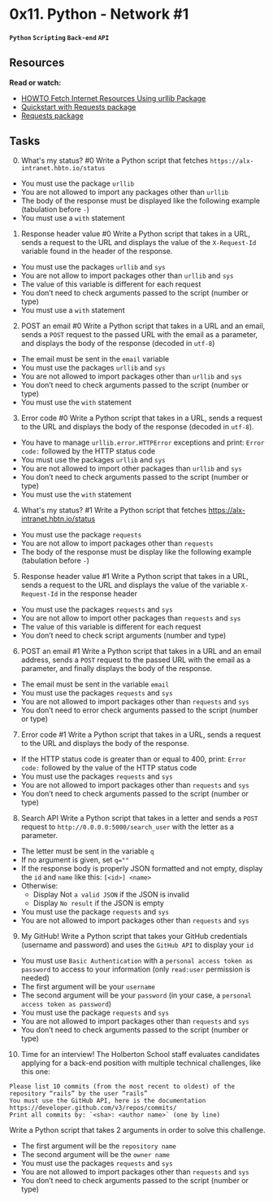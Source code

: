 # 0x11. Python - Network #1
#### `Python` `Scripting` `Back-end` `API`

## Resources
**Read or watch:**

* [HOWTO Fetch Internet Resources Using urllib Package](https://docs.python.org/3/howto/urllib2.html)
* [Quickstart with Requests package](https://requests.readthedocs.io/en/latest/)
* [Requests package](https://pypi.org/project/requests/)

## Tasks
0. What's my status? #0
Write a Python script that fetches `https://alx-intranet.hbtn.io/status`

* You must use the package `urllib`
* You are not allowed to import any packages other than `urllib`
* The body of the response must be displayed like the following example (tabulation before `-`)
* You must use a `with` statement

1. Response header value #0
Write a Python script that takes in a URL, sends a request to the URL and displays the value of the `X-Request-Id` variable found in the header of the response.

* You must use the packages `urllib` and `sys`
* You are not allow to import packages other than `urllib` and `sys`
* The value of this variable is different for each request
* You don’t need to check arguments passed to the script (number or type)
* You must use a `with` statement

2. POST an email #0
Write a Python script that takes in a URL and an email, sends a `POST` request to the passed URL with the email as a parameter, and displays the body of the response (decoded in `utf-8`)

* The email must be sent in the `email` variable
* You must use the packages `urllib` and `sys`
* You are not allowed to import packages other than `urllib` and `sys`
* You don’t need to check arguments passed to the script (number or type)
* You must use the `with` statement

3. Error code #0
Write a Python script that takes in a URL, sends a request to the URL and displays the body of the response (decoded in `utf-8`).

* You have to manage `urllib.error.HTTPError` exceptions and print: `Error code:` followed by the HTTP status code
* You must use the packages `urllib` and `sys`
* You are not allowed to import other packages than `urllib` and `sys`
* You don’t need to check arguments passed to the script (number or type)
* You must use the `with` statement

4. What's my status? #1
Write a Python script that fetches https://alx-intranet.hbtn.io/status

* You must use the package `requests`
* You are not allow to import packages other than `requests`
* The body of the response must be display like the following example (tabulation before `-`)

5. Response header value #1
Write a Python script that takes in a URL, sends a request to the URL and displays the value of the variable `X-Request-Id` in the response header

* You must use the packages `requests` and `sys`
* You are not allow to import other packages than `requests` and `sys`
* The value of this variable is different for each request
* You don’t need to check script arguments (number and type)

6. POST an email #1
Write a Python script that takes in a URL and an email address, sends a `POST` request to the passed URL with the email as a parameter, and finally displays the body of the response.

* The email must be sent in the variable `email`
* You must use the packages `requests` and `sys`
* You are not allowed to import packages other than `requests` and `sys`
* You don’t need to error check arguments passed to the script (number or type)

7. Error code #1
Write a Python script that takes in a URL, sends a request to the URL and displays the body of the response.

* If the HTTP status code is greater than or equal to 400, print: `Error code:` followed by the value of the HTTP status code
* You must use the packages `requests` and `sys`
* You are not allowed to import packages other than `requests` and `sys`
* You don’t need to check arguments passed to the script (number or type)

8. Search API
Write a Python script that takes in a letter and sends a `POST` request to `http://0.0.0.0:5000/search_user` with the letter as a parameter.

* The letter must be sent in the variable `q`
* If no argument is given, set `q=""`
* If the response body is properly JSON formatted and not empty, display the `id` and `name` like this: `[<id>] <name>`
* Otherwise:
	* Display Not `a valid JSON` if the JSON is invalid
	* Display `No result` if the JSON is empty
* You must use the package `requests` and `sys`
* You are not allowed to import packages other than `requests` and `sys`

9. My GitHub!
Write a Python script that takes your GitHub credentials (username and password) and uses the `GitHub API` to display your `id`

* You must use `Basic Authentication` with a `personal access token as password` to access to your information (only `read:user` permission is needed)
* The first argument will be your `username`
* The second argument will be your `password` (in your case, a `personal access token as password`)
* You must use the package `requests` and `sys`
* You are not allowed to import packages other than `requests` and `sys`
* You don’t need to check arguments passed to the script (number or type)

10. Time for an interview!
The Holberton School staff evaluates candidates applying for a back-end position with multiple technical challenges, like this one:
```
Please list 10 commits (from the most recent to oldest) of the repository “rails” by the user “rails”
You must use the GitHub API, here is the documentation https://developer.github.com/v3/repos/commits/
Print all commits by: `<sha>: <author name>` (one by line)
```
Write a Python script that takes 2 arguments in order to solve this challenge.

* The first argument will be the `repository name`
* The second argument will be the `owner name`
* You must use the packages `requests` and `sys`
* You are not allowed to import packages other than `requests` and `sys`
* You don’t need to check arguments passed to the script (number or type)
